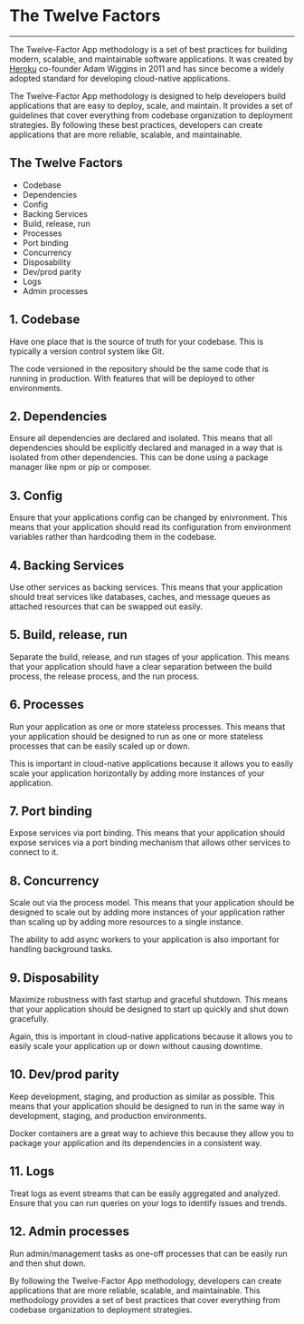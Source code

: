 # The Twelve Factors

---

The Twelve-Factor App methodology is a set of best practices for building modern, scalable, and maintainable software
applications. It was created by [Heroku](https://www.heroku.com/) co-founder Adam Wiggins in 2011 and has since become a
widely adopted standard for developing cloud-native applications.

The Twelve-Factor App methodology is designed to help developers build applications that are easy to deploy, scale, and
maintain. It provides a set of guidelines that cover everything from codebase organization to deployment strategies. By
following these best practices, developers can create applications that are more reliable, scalable, and maintainable.

## The Twelve Factors

- Codebase
- Dependencies
- Config
- Backing Services
- Build, release, run
- Processes
- Port binding
- Concurrency
- Disposability
- Dev/prod parity
- Logs
- Admin processes

## 1. Codebase

Have one place that is the source of truth for your codebase. This is typically a version control system like Git.

The code versioned in the repository should be the same code that is running in production. With features that will be
deployed to other environments.

## 2. Dependencies

Ensure all dependencies are declared and isolated. This means that all dependencies should be explicitly declared and
managed in a way that is isolated from other dependencies. This can be done using a package manager like npm or pip or
composer.

## 3. Config

Ensure that your applications config can be changed by enivronment. This means that your application should read its
configuration from environment variables rather than hardcoding them in the codebase.

## 4. Backing Services

Use other services as backing services. This means that your application should treat services like databases, caches,
and message queues as attached resources that can be swapped out easily.

## 5. Build, release, run

Separate the build, release, and run stages of your application. This means that your application should have a clear
separation between the build process, the release process, and the run process.

## 6. Processes

Run your application as one or more stateless processes. This means that your application should be designed to run as
one or more stateless processes that can be easily scaled up or down.

This is important in cloud-native applications because it allows you to easily scale your application horizontally by
adding more instances of your application.

## 7. Port binding

Expose services via port binding. This means that your application should expose services via a port binding mechanism
that allows other services to connect to it.

## 8. Concurrency

Scale out via the process model. This means that your application should be designed to scale out by adding more
instances of your application rather than scaling up by adding more resources to a single instance.

The ability to add async workers to your application is also important for handling background tasks.

## 9. Disposability

Maximize robustness with fast startup and graceful shutdown. This means that your application should be designed to
start up quickly and shut down gracefully.

Again, this is important in cloud-native applications because it allows you to easily scale your application up or down
without causing downtime.

## 10. Dev/prod parity

Keep development, staging, and production as similar as possible. This means that your application should be designed to
run in the same way in development, staging, and production environments.

Docker containers are a great way to achieve this because they allow you to package your application and its
dependencies in a consistent way.

## 11. Logs

Treat logs as event streams that can be easily aggregated and analyzed. Ensure that you can run queries on your logs to
identify issues and trends.

## 12. Admin processes

Run admin/management tasks as one-off processes that can be easily run and then shut down.

By following the Twelve-Factor App methodology, developers can create applications that are more reliable, scalable, and
maintainable. This methodology provides a set of best practices that cover everything from codebase organization to
deployment strategies.